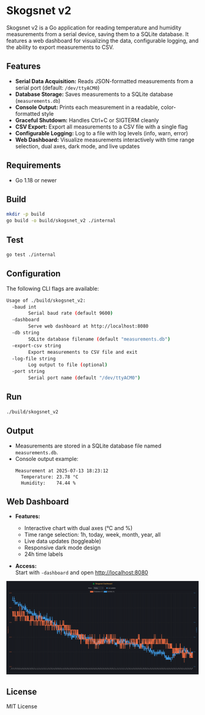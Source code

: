# Skogsnet v2

Skogsnet v2 is a Go application for reading temperature and humidity measurements from a serial device, saving them to a SQLite database. It features a web dashboard for visualizing the data, configurable logging, and the ability to export measurements to CSV.


## Features

- **Serial Data Acquisition:** Reads JSON-formatted measurements from a serial port (default: `/dev/ttyACM0`)
- **Database Storage:** Saves measurements to a SQLite database (`measurements.db`)
- **Console Output:** Prints each measurement in a readable, color-formatted style
- **Graceful Shutdown:** Handles Ctrl+C or SIGTERM cleanly
- **CSV Export:** Export all measurements to a CSV file with a single flag
- **Configurable Logging:** Log to a file with log levels (info, warn, error)
- **Web Dashboard:** Visualize measurements interactively with time range selection, dual axes, dark mode, and live updates


## Requirements

- Go 1.18 or newer


## Build

```sh
mkdir -p build
go build -o build/skogsnet_v2 ./internal
```

## Test
```sh
go test ./internal
```

## Configuration

The following CLI flags are available:

```sh
Usage of ./build/skogsnet_v2:
  -baud int
    	Serial baud rate (default 9600)
  -dashboard
    	Serve web dashboard at http://localhost:8080
  -db string
    	SQLite database filename (default "measurements.db")
  -export-csv string
    	Export measurements to CSV file and exit
  -log-file string
    	Log output to file (optional)
  -port string
    	Serial port name (default "/dev/ttyACM0")
```


## Run

```sh
./build/skogsnet_v2
```

## Output

- Measurements are stored in a SQLite database file named `measurements.db`.
- Console output example:
  ```
  Measurement at 2025-07-13 18:23:12
    Temperature: 23.78 °C
    Humidity:    74.44 %
  ```

## Web Dashboard

- **Features:**  
  - Interactive chart with dual axes (°C and %)
  - Time range selection: 1h, today, week, month, year, all
  - Live data updates (toggleable)
  - Responsive dark mode design
  - 24h time labels

- **Access:**  
  Start with `-dashboard` and open [http://localhost:8080](http://localhost:8080)

![web-dashboard](web-dashboard-static/web-dashboard-screenshot.png)


## License
MIT License